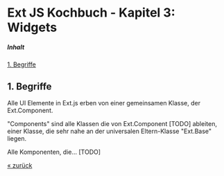 # Ext JS Kochbuch - Kapitel 3: Widgets

<a name="toc"></a>
##### Inhalt  
[1. Begriffe](#begriffe)


<a name="begriffe"></a>
## 1. Begriffe

Alle UI Elemente in Ext.js erben von einer gemeinsamen Klasse, der Ext.Component. 

"Components" sind alle Klassen die von Ext.Component [TODO] ableiten, einer Klasse, die sehr nahe an der universalen Eltern-Klasse "Ext.Base" liegen.

Alle Komponenten, die... [TODO]  

[&laquo; zurück](index.html)

<div id="disqus_thread"></div>
<script type="text/javascript">
    var disqus_shortname = 'extjs-kochbuch';
    var disqus_identifier = 'Kapitel3';
    var disqus_title = 'Kapitel 3 - Widgets';

    (function() {
        var dsq = document.createElement('script'); dsq.type = 'text/javascript'; dsq.async = true;
        dsq.src = '//' + disqus_shortname + '.disqus.com/embed.js';
        (document.getElementsByTagName('head')[0] || document.getElementsByTagName('body')[0]).appendChild(dsq);
    })();
</script>